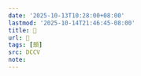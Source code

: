```yaml
---
date: '2025-10-13T10:28:00+08:00'
lastmod: '2025-10-14T21:46:45-08:00'
title: 􂖅
url: 􂖅
tags: [顛]
src: DCCV
note:
---
```

